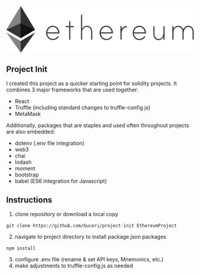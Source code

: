 ![](public/eth.png)
##
## Project Init
I created this project as a quicker starting point for solidity projects. It combines 3 major frameworks that are used together:
- React
- Truffle (including standard changes to truffle-config.js)
- MetaMask

Additionally, packages that are staples and used often throughout projects are also embedded:
- dotenv (.env file integration)
- web3
- chai
- lodash
- moment
- bootstrap
- babel (ES6 integration for Javascript)
##
## Instructions
1.  clone repository or download a local copy
```
git clone https://github.com/Guceri/project-init EthereumProject
```
2.  navigate to project directory to install package.json packages
```
npm install
```
3.  configure .env file (rename & set API keys, Mnemonics, etc.)
4.  make adjustments to truffle-config.js as needed

